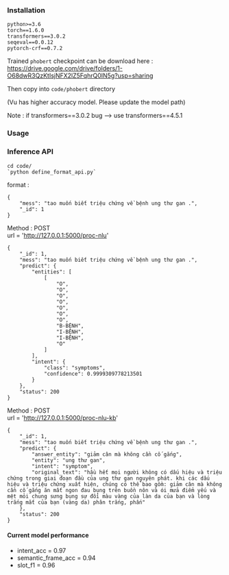 
### Installation
    python>=3.6
    torch==1.6.0
    transformers==3.0.2
    seqeval==0.0.12
    pytorch-crf==0.7.2

Trained `phobert` checkpoint can be download here : https://drive.google.com/drive/folders/1-O68dwR3QzKtIsjNFX2lZ5FqhrQ0IN5g?usp=sharing  

Then copy into `code/phobert` directory

(Vu has higher accuracy model. Please update the model path)

Note : if transformers==3.0.2 bug --> use transformers==4.5.1  


### Usage 

### Inference API
    cd code/
    `python define_format_api.py`

format : 
```
{   
    "mess": "tao muốn biết triệu chứng về bệnh ung thư gan .",
    "_id": 1
}
```
Method : POST  
url = 'http://127.0.0.1:5000/proc-nlu'  
```
{
    "_id": 1,
    "mess": "tao muốn biết triệu chứng về bệnh ung thư gan .",
    "predict": {
        "entities": [
            [
                "O",
                "O",
                "O",
                "O",
                "O",
                "O",
                "O",
                "B-BỆNH",
                "I-BỆNH",
                "I-BỆNH",
                "O"
            ]
        ],
        "intent": {
            "class": "symptoms",
            "confidence": 0.9999309778213501
        }
    },
    "status": 200
}
```
Method : POST  
url = 'http://127.0.0.1:5000/proc-nlu-kb'
```
{
    "_id": 1,
    "mess": "tao muốn biết triệu chứng về bệnh ung thư gan .",
    "predict": {
        "answer_entity": "giảm cân mà không cần cố gắng",
        "entity": "ung thư gan",
        "intent": "symptom",
        "original_text": "hầu hết mọi người không có dấu hiệu và triệu chứng trong giai đoạn đầu của ung thư gan nguyên phát. khi các dấu hiệu và triệu chứng xuất hiện, chúng có thể bao gồm: giảm cân mà không cần cố gắng ăn mất ngon đau bụng trên buồn nôn và ói mửa điểm yếu và mệt mỏi chung sưng bụng sự đổi màu vàng của làn da của bạn và lòng trắng mắt của bạn (vàng da) phân trắng, phấn"
    },
    "status": 200
}
```

#### Current model performance
- intent_acc = 0.97
- semantic_frame_acc = 0.94
- slot_f1 = 0.96